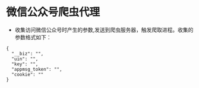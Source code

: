# 微信公众号爬虫代理

- 收集访问微信公众号时产生的参数,发送到爬虫服务器，触发爬取进程。收集的参数格式如下：
```
{
  "__biz": "",
  "uin": "",
  "key": "",
  "appmsg_token": "",
  "cookie": ""
}
```